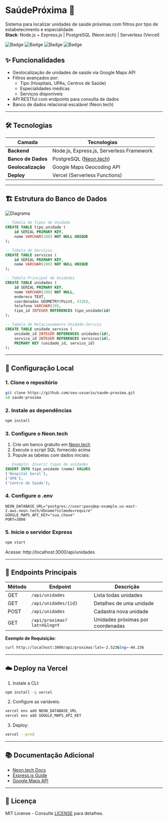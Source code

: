# SaúdePróxima 🏥

Sistema para localizar unidades de saúde próximas com filtros por tipo de estabelecimento e especialidade.  
**Stack**: Node.js + Express.js | PostgreSQL (Neon.tech) | Serverless (Vercel)

![Badge](https://img.shields.io/badge/Node.js-18.x-green) ![Badge](https://img.shields.io/badge/Express-4.x-lightgrey) ![Badge](https://img.shields.io/badge/PostgreSQL-16.x-blue) ![Badge](https://img.shields.io/badge/Deploy-Vercel-black)

## ✨ Funcionalidades
- Geolocalização de unidades de saúde via Google Maps API
- Filtros avançados por:
  - Tipo (Hospitais, UPAs, Centros de Saúde)
  - Especialidades médicas
  - Serviços disponíveis
- API RESTful com endpoints para consulta de dados
- Banco de dados relacional escalável (Neon.tech)

---

## 🛠️ Tecnologias
| Camada          | Tecnologias                                                                 |
|-----------------|-----------------------------------------------------------------------------|
| **Backend**     | Node.js, Express.js, Serverless Framework                                   |
| **Banco de Dados** | PostgreSQL ([Neon.tech](https://neon.tech/))                               |
| **Geolocalização** | Google Maps Geocoding API                                                 |
| **Deploy**      | Vercel (Serverless Functions)                                              |

---

## 🏗️ Estrutura do Banco de Dados
![Diagrama](https://via.placeholder.com/800x400.png?text=Diagrama+do+Banco+de+Dados)

```sql
-- Tabela de Tipos de Unidade
CREATE TABLE tipo_unidade (
    id SERIAL PRIMARY KEY,
    nome VARCHAR(100) NOT NULL UNIQUE
);

-- Tabela de Serviços
CREATE TABLE servicos (
    id SERIAL PRIMARY KEY,
    nome VARCHAR(100) NOT NULL UNIQUE
);

-- Tabela Principal de Unidades
CREATE TABLE unidades (
    id SERIAL PRIMARY KEY,
    nome VARCHAR(100) NOT NULL,
    endereco TEXT,
    coordenadas GEOMETRY(Point, 4326),
    telefone VARCHAR(20),
    tipo_id INTEGER REFERENCES tipo_unidade(id)
);

-- Tabela de Relacionamento Unidade-Serviço
CREATE TABLE unidade_servico (
    unidade_id INTEGER REFERENCES unidades(id),
    servico_id INTEGER REFERENCES servicos(id),
    PRIMARY KEY (unidade_id, servico_id)
);
```

---

## 🚀 Configuração Local

### 1. Clone o repositório
```bash
git clone https://github.com/seu-usuario/saude-proxima.git
cd saude-proxima
```

### 2. Instale as dependências
```bash
npm install
```

### 3. Configure o Neon.tech
1. Crie um banco gratuito em [Neon.tech](https://neon.tech/)
2. Execute o script SQL fornecido acima
3. Popule as tabelas com dados iniciais:
```sql
-- Exemplo: Inserir tipos de unidades
INSERT INTO tipo_unidade (nome) VALUES 
('Hospital Geral'),
('UPA'),
('Centro de Saúde');
```

### 4. Configure o .env
```env
NEON_DATABASE_URL="postgres://user:pass@ep-example.us-east-2.aws.neon.tech/dbname?sslmode=require"
GOOGLE_MAPS_API_KEY="sua_chave"
PORT=3000
```

### 5. Inicie o servidor Express
```bash
npm start
```
Acesse: http://localhost:3000/api/unidades

---

## 📡 Endpoints Principais
| Método | Endpoint               | Descrição                     |
|--------|------------------------|-------------------------------|
| GET    | `/api/unidades`        | Lista todas unidades          |
| GET    | `/api/unidades/{id}`   | Detalhes de uma unidade       |
| POST   | `/api/unidades`        | Cadastra nova unidade         |
| GET    | `/api/proximas?lat=X&lng=Y` | Unidades próximas por coordenadas |

**Exemplo de Requisição**:
```bash
curl http://localhost:3000/api/proximas?lat=-2.523&lng=-44.236
```

---

## ☁️ Deploy na Vercel
1. Instale a CLI:
```bash
npm install -g vercel
```

2. Configure as variáveis:
```bash
vercel env add NEON_DATABASE_URL
vercel env add GOOGLE_MAPS_API_KEY
```

3. Deploy:
```bash
vercel --prod
```

---

## 📚 Documentação Adicional
- [Neon.tech Docs](https://neon.tech/docs)
- [Express.js Guide](https://expressjs.com/)
- [Google Maps API](https://developers.google.com/maps/documentation)

---

## 📄 Licença  
MIT License - Consulte [LICENSE](LICENSE) para detalhes.